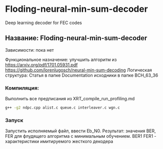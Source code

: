 # Floding-neural-min-sum-decoder
Deep learning decoder for FEC codes
## Название: Floding-neural-min-sum-decoder

Зависимости: пока нет

Функциональное назначение: улучшить алгоритм из 
https://arxiv.org/pdf/1701.05931.pdf
https://github.com/lorenlugosch/neural-min-sum-decoding
Логическая структура: Статья в папке Documentation исходники в папке BCH_63_36

### Компиляция:
Выполнить все предписания из XRT_compile_run_profiling.md
```bash
g++ -g2 ndpc.cpp alist.c queue.c interleaver.c wgn.c
```


### Запуск 

Запустить исполняемый файл, ввести Eb_N0.
Результат: значения BER, FER для флудящего алгоритма с минимальным обучением.
BER1 FER1 - характеристики имитируемого жесткого декодера